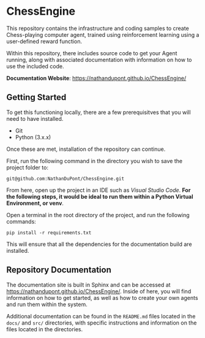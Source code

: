 # ChessEngine
This repository contains the infrastructure and coding samples to create Chess-playing computer agent, trained using reinforcement learning using a user-defined reward function.

Within this repository, there includes source code to get your Agent running, along with associated documentation with information on how to use the included code.

**Documentation Website**: https://nathandupont.github.io/ChessEngine/

## Getting Started

To get this functioning locally, there are a few prerequisitves that you will need to have installed.

- Git
- Python (3.x.x)

Once these are met, installation of the repository can continue.

First, run the following command in the directory you wish to save the project folder to:

```
git@github.com:NathanDuPont/ChessEngine.git
```

From here, open up the project in an IDE such as *Visual Studio Code*. **For the following steps, it would be ideal to run them within a Python Virtual Environment, or venv**.

Open a terminal in the root directory of the project, and run the following commands:

```
pip install -r requirements.txt
```

This will ensure that all the dependencies for the documentation build are installed.

## Repository Documentation

The documentation site is built in Sphinx and can be accessed at https://nathandupont.github.io/ChessEngine/. Inside of here, you will find information on how to get started, as well as how to create your own agents and run them within the system.

Additional documentation can be found in the `README.md` files located in the `docs/` and `src/` directories, with specific instructions and information on the files located in the directories.
